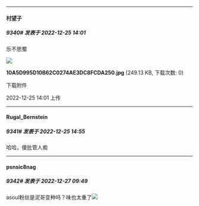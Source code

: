 

*****

####  村望子  
##### 9340#       发表于 2022-12-25 14:01

乐不思蜀

<img src="https://img.saraba1st.com/forum/202212/25/140150h4dy4ra8fgwlka7n.jpg" referrerpolicy="no-referrer">

<strong>10A5D995D10B62C0274AE3DC8FCDA250.jpg</strong> (249.13 KB, 下载次数: 0)

下载附件

2022-12-25 14:01 上传



*****

####  Rugal_Bernstein  
##### 9341#       发表于 2022-12-25 14:55

哈哈，傻批管人痴



*****

####  psnsic8nag  
##### 9342#       发表于 2022-12-27 09:49

asoul粉丝是泥哥变种吗？味也太重了<img src="https://static.saraba1st.com/image/smiley/face2017/067.png" referrerpolicy="no-referrer">

